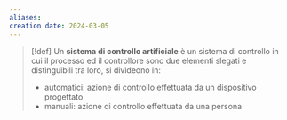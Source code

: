 ```yaml
---
aliases: 
creation date: 2024-03-05
---
```


>[!def]
>Un **sistema di controllo artificiale** è un sistema di controllo in cui il processo ed il controllore sono due elementi slegati e distinguibili tra loro, si divideono in:
>- automatici: azione di controllo effettuata da un dispositivo progettato
>- manuali: azione di controllo effettuata da una persona